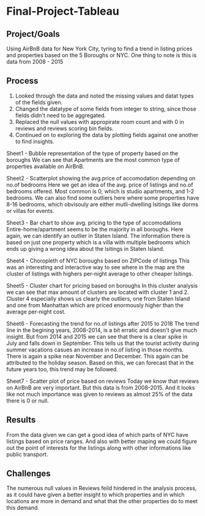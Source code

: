 # Final-Project-Tableau

## Project/Goals
Using AirBnB data for New York City, tyring to find a trend in listing prices and 
  properties based on the 5 Boroughs or NYC. One thing to note is this is data from
  2008 - 2015

## Process
1. Looked through the data and noted the missing values and datat types of the fields given.
2. Changed the datatype of some fields from integer to string, since those fields didn't need to be aggregated.
3. Replaced the null values with appropirate room count and with 0 in reviews and reviews scoring bin fields.
4. Continued on to exploring the data by plotting fields against one another to find insights.

  Sheet1 - Bubble representation of the type of property based on the boroughs
      We can see that Apartments are the most common type of properties available on AirBnB.

  Sheet2 - Scatterplot showing the avg.price of accomodation depending on no.of bedrooms
      Here we get an idea of the avg. price of listings and no.of bedrooms offered. Most
      common is 0, which is studio apartments, and 1-2 bedrooms. We can also find some outliers 
      here where some properties have 8-16 bedrooms, which obvisouly are either mutli-dwelling 
      lsitings like dorms or villas for events.

  Sheet3 - Bar chart to show avg. pricing to the type of accomodations
      Entire-home/apartment seems to be the majority in all boroughs. Here again, we can identify an outlier
      in Staten Island. The information there is based on just one property which is a villa with multiple bedrooms
      which ends up giving a wrong idea about the lsitings in Staten Island.

  Sheet4 - Choropleth of NYC boroughs based on ZIPCode of listings
      This was an interesting and interactive way to see where in the map are the cluster of listings
      with highers per-night average to other cheaper lsitings.

  Sheet5 - Cluster chart for pricing based on boroughs
      In this cluster analysis we can see that max amount of clusters are located with cluster 1 and 2.
      Cluster 4 especially shows us clearly the outliers, one from Staten Island and one from Manhattan 
      which are priced enormously higher than the average per-night cost.

  Sheet6 - Forecasting the trend for no.of listings after 2015 to 2018
      The trend line in the begining years, 2008-2014, is a bit erratic and doesn't give much insight. But from 2014
      and 2015 we can see that there is a clear spike in July and falls down in September. This tells us that the tourist 
      activity during summer vacations casues an increase in no.of listing in those months. There is again a spike near
      November and December. This again can be attributed to the holiday season. Based on this, we can forecast that in
      the future years too, this trend may be followed.

  Sheet7 - Scatter plot of price based on reviews
      Today we know that reviews on AirBnB are very important. But this data is from 2008-2015. And it looks like
      not much importance was given to reviews as almost 25% of the data there is 0 or null. 


## Results
  From the data given we can get a good idea of which parts of NYC have listings based on price ranges. And also with
  better maping we could figure out the point of interests for the listings along with other informations like public transport.

## Challenges 
  The numerous null values in Reviews feild hindered in the analysis process, as it could have given a better insight to 
  which properties and in which locations are more in demand and what that the other properties do to meet this demand.

